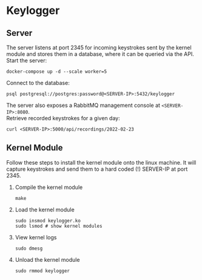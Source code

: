 # Keylogger

## Server

The server listens at port 2345 for incoming keystrokes sent by the kernel module and stores them in a database, where it can be queried via the API. Start the server:

```
docker-compose up -d --scale worker=5
```

Connect to the database:

```
psql postgresql://postgres:password@<SERVER-IP>:5432/keylogger
```

The server also exposes a RabbitMQ management console at `<SERVER-IP>:8080`.  
Retrieve recorded keystrokes for a given day:

```
curl <SERVER-IP>:5000/api/recordings/2022-02-23
```

## Kernel Module

Follow these steps to install the kernel module onto the linux machine.
It will capture keystrokes and send them to a hard coded (!) SERVER-IP at port 2345.

1. Compile the kernel module

    ```
    make
    ```

2. Load the kernel module

    ```
    sudo insmod keylogger.ko
    sudo lsmod # show kernel modules
    ```

3. View kernel logs

    ```
    sudo dmesg
    ```

4. Unload the kernel module
    ```
    sudo rmmod keylogger
    ```

